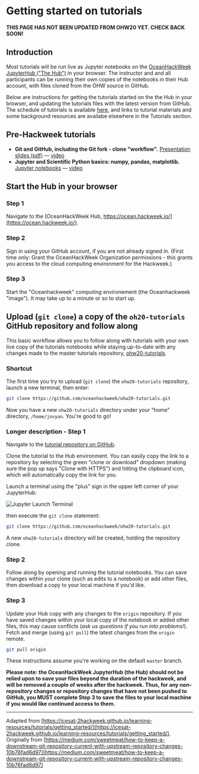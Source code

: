 # Getting started on tutorials

**THIS PAGE HAS NOT BEEN UPDATED FROM OHW20 YET. CHECK BACK SOON!**

## Introduction

Most tutorials will be run live as Jupyter notebooks on the [OceanHackWeek JupyterHub ("The Hub")](https://ocean.hackweek.io/) in your browser. The instructor and and all participants can be running their own copies of the notebooks in their Hub account, with files cloned from the OHW source in GitHub.

Below are instructions for getting the tutorials started on the the Hub in your browser, and updating the tutorials files with the latest version from GitHub. The schedule of tutorials is available [here](../schedule.md), and links to tutorial materials and some background resources are availabe elsewhere in the Tutorials section.


## Pre-Hackweek tutorials

- **Git and GitHub, including the Git fork - clone "workflow".** [Presentation slides (pdf)](https://github.com/oceanhackweek/ohw-preweek/tree/master/git-github-survival-guide") &mdash; [video](https://youtu.be/7nYFRixSV2c)
- **Jupyter and Scientific Python basics: numpy, pandas, matplotlib.** [Jupyter notebooks](https://github.com/oceanhackweek/ohw-preweek/tree/master/data-analysis-modules) &mdash; [video](https://youtu.be/CTUAgpvfze0)


## Start the Hub in your browser

### Step 1
Navigate to the [OceanHackWeek Hub, https://ocean.hackweek.io/](https://ocean.hackweek.io/).

### Step 2
Sign in using your GitHub account, if you are not already signed in. (First time only: Grant the OceanHackWeek Organization permissions - this grants you access to the cloud computing environment for the Hackweek.)

### Step 3
Start the "Oceanhackweek" computing environement (the Oceanhackweek "image"). It may take up to a minute or so to start up.


## Upload (`git clone`) a copy of the `oh20-tutorials` GitHub repository and follow along
This basic workflow allows you to follow along with tutorials with your own live copy of the tutorials notebooks while staying up-to-date with any changes made to the master tutorials repository, [ohw20-tutorials](https://github.com/oceanhackweek/ohw20-tutorials).

### Shortcut
The first time you try to upload (`git clone`) the `ohw20-tutorials` repository, launch a new terminal, then enter:

```bash
git clone https://github.com/oceanhackweek/ohw20-tutorials.git
```

Now you have a new `ohw20-tutorials` directory under your "home" directory, `/home/jovyan`. You're good to go!

### Longer description - Step 1
Navigate to the [tutorial repository on GitHub](https://github.com/oceanhackweek/ohw20-tutorials).

Clone the tutorial to the Hub environment. You can easily copy the link to a repository by selecting the green "clone or download" dropdown (making sure the pop up says "Clone with HTTPS") and hitting the clipboard icon, which will automatically copy the link for you.

Launch a terminal using the "plus" sign in the upper left corner of your JupyterHub:

![Jupyter Launch Terminal](../img/Jupyter-LaunchNewTerminal.jpg)

then execute the `git clone` statement:

```bash
git clone https://github.com/oceanhackweek/ohw20-tutorials.git
```

A new `ohw20-tutorials` directory will be created, holding the repository clone.

<!-- _Note: a more detailed version of step 1, including images, is available as part of the [Preliminary Steps - JupyterHub Connection](https://icesat-2hackweek.github.io/learning-resources/preliminary/jupyterhub/#how-do-i-get-my-code-in-and-out-of-pangeo) -->

### Step 2
Follow along by opening and running the tutorial notebooks. You can save changes within your clone (such as edits to a notebook) or add other files, then download a copy to your local machine if you'd like.

### Step 3
Update your Hub copy with any changes to the `origin` repository. If you have saved changes within your local copy of the notebook or added other files, this may cause conflicts (*ask us questions if you run into problems!*). Fetch and merge (using `git pull`) the latest changes from the `origin` remote.

```bash
git pull origin
```

These instructions assume you're working on the default `master` branch.

**Please note: the OceanHackWeek JupyterHub (the Hub) should not be relied upon to save your files beyond the duration of the hackweek, and will be removed a couple of weeks after the hackweek. Thus, for any non-repository changes or repository changes that have not been pushed to GitHub, you MUST complete Step 3 to save the files to your local machine if you would like continued access to them.**

----
Adapted from [https://icesat-2hackweek.github.io/learning-resources/tutorials/getting_started/](https://icesat-2hackweek.github.io/learning-resources/tutorials/getting_started/). Originally from [https://medium.com/sweetmeat/how-to-keep-a-downstream-git-repository-current-with-upstream-repository-changes-10b76fad6d97](https://medium.com/sweetmeat/how-to-keep-a-downstream-git-repository-current-with-upstream-repository-changes-10b76fad6d97)
